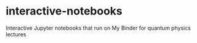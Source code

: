 # interactive-notebooks
Interactive Jupyter notebooks that run on My Binder for quantum physics lectures

